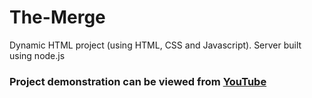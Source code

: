 # The-Merge
Dynamic HTML project (using HTML, CSS and Javascript). Server built using node.js
### Project demonstration can be viewed from [YouTube](https://youtu.be/3L6JeKOq4l0)
